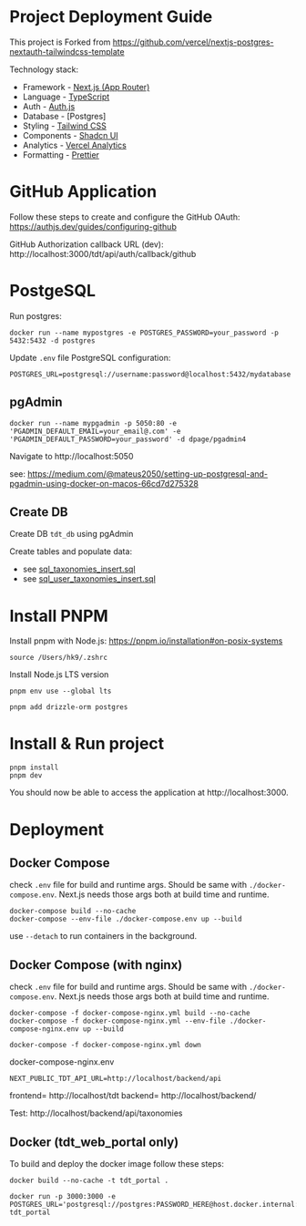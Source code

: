 # Project Deployment Guide

This project is Forked from https://github.com/vercel/nextjs-postgres-nextauth-tailwindcss-template

Technology stack:
- Framework - [Next.js (App Router)](https://nextjs.org)
- Language - [TypeScript](https://www.typescriptlang.org)
- Auth - [Auth.js](https://authjs.dev)
- Database - [Postgres]
- Styling - [Tailwind CSS](https://tailwindcss.com)
- Components - [Shadcn UI](https://ui.shadcn.com/)
- Analytics - [Vercel Analytics](https://vercel.com/analytics)
- Formatting - [Prettier](https://prettier.io)

# GitHub Application

Follow these steps to create and configure the GitHub OAuth: https://authjs.dev/guides/configuring-github

GitHub Authorization callback URL (dev): http://localhost:3000/tdt/api/auth/callback/github


# PostgeSQL

Run postgres:

```
docker run --name mypostgres -e POSTGRES_PASSWORD=your_password -p 5432:5432 -d postgres
```

Update `.env` file PostgreSQL configuration:

```
POSTGRES_URL=postgresql://username:password@localhost:5432/mydatabase
```

## pgAdmin

```
docker run --name mypgadmin -p 5050:80 -e 'PGADMIN_DEFAULT_EMAIL=your_email@.com' -e 'PGADMIN_DEFAULT_PASSWORD=your_password' -d dpage/pgadmin4
```

Navigate to http://localhost:5050

see: https://medium.com/@mateus2050/setting-up-postgresql-and-pgadmin-using-docker-on-macos-66cd7d275328

## Create DB

Create DB `tdt_db` using pgAdmin

Create tables and populate data:
- see [sql_taxonomies_insert.sql](/docs/sql_taxonomies_insert.sql)
- see [sql_user_taxonomies_insert.sql](/docs/sql_user_taxonomies_insert.sql)

# Install PNPM

Install pnpm with Node.js: https://pnpm.io/installation#on-posix-systems

```
source /Users/hk9/.zshrc
```

Install Node.js LTS version
```
pnpm env use --global lts
```

```
pnpm add drizzle-orm postgres
```

# Install & Run project

```
pnpm install
pnpm dev
```

You should now be able to access the application at http://localhost:3000.

# Deployment

## Docker Compose

check `.env` file for build and runtime args. Should be same with `./docker-compose.env`. Next.js needs those args both at build time and runtime.

```
docker-compose build --no-cache
docker-compose --env-file ./docker-compose.env up --build
```

use `--detach` to run containers in the background.

## Docker Compose (with nginx)

check `.env` file for build and runtime args. Should be same with `./docker-compose.env`. Next.js needs those args both at build time and runtime.

```
docker-compose -f docker-compose-nginx.yml build --no-cache
docker-compose -f docker-compose-nginx.yml --env-file ./docker-compose-nginx.env up --build

docker-compose -f docker-compose-nginx.yml down 
```

docker-compose-nginx.env
```
NEXT_PUBLIC_TDT_API_URL=http://localhost/backend/api
```

frontend= http://localhost/tdt
backend= http://localhost/backend/   

Test:
http://localhost/backend/api/taxonomies

## Docker (tdt_web_portal only)

To build and deploy the docker image follow these steps:

```
docker build --no-cache -t tdt_portal .
```

```
docker run -p 3000:3000 -e POSTGRES_URL='postgresql://postgres:PASSWORD_HERE@host.docker.internal:5432/tdt_db' tdt_portal 
```
